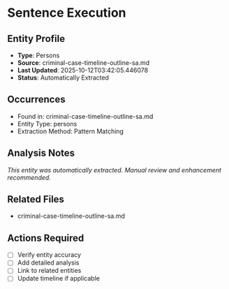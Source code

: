 # Sentence Execution

## Entity Profile
- **Type**: Persons
- **Source**: criminal-case-timeline-outline-sa.md
- **Last Updated**: 2025-10-12T03:42:05.446078
- **Status**: Automatically Extracted

## Occurrences
- Found in: criminal-case-timeline-outline-sa.md
- Entity Type: persons
- Extraction Method: Pattern Matching

## Analysis Notes
*This entity was automatically extracted. Manual review and enhancement recommended.*

## Related Files
- criminal-case-timeline-outline-sa.md

## Actions Required
- [ ] Verify entity accuracy
- [ ] Add detailed analysis
- [ ] Link to related entities
- [ ] Update timeline if applicable
